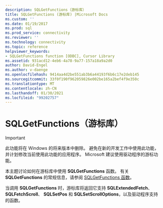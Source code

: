 ```yaml
---
description: SQLGetFunctions（游标库）
title: SQLGetFunctions (游标库) |Microsoft Docs
ms.custom: ''
ms.date: 01/19/2017
ms.prod: sql
ms.prod_service: connectivity
ms.reviewer: ''
ms.technology: connectivity
ms.topic: reference
helpviewer_keywords:
- SQLGetFunctions function [ODBC], Cursor Library
ms.assetid: 931acd12-4eb6-4a78-9a77-157a18a9a2d0
author: David-Engel
ms.author: v-daenge
ms.openlocfilehash: 9414aa4d2be551ab3b6a44193f6b6c17e2deb145
ms.sourcegitcommit: 33f0f190f962059826e002be165a2bef4f9e350c
ms.translationtype: MT
ms.contentlocale: zh-CN
ms.lasthandoff: 01/30/2021
ms.locfileid: "99202757"
---
```

# <a name="sqlgetfunctions-cursor-library"></a>SQLGetFunctions（游标库）
> [!IMPORTANT]  
>  此功能将在 Windows 的将来版本中删除。 避免在新的开发工作中使用此功能，并计划修改当前使用此功能的应用程序。 Microsoft 建议使用驱动程序的游标功能。  
  
 本主题讨论如何在游标库中使用 **SQLGetFunctions** 函数。 有关 **SQLGetFunctions** 的常规信息，请参阅 [SQLGetFunctions 函数](../../../odbc/reference/syntax/sqlgetfunctions-function.md)。  
  
 当调用 **SQLGetFunctions** 时，游标库将返回它支持 **SQLExtendedFetch**、 **SQLFetchScroll**、 **SQLSetPos** 和 **SQLSetScrollOptions**，以及驱动程序支持的函数。
